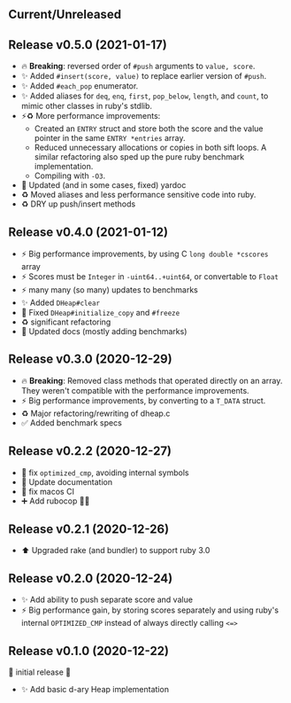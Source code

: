 ## Current/Unreleased

## Release v0.5.0 (2021-01-17)

* 🔥 **Breaking**: reversed order of `#push` arguments to `value, score`.
* ✨ Added `#insert(score, value)` to replace earlier version of `#push`.
* ✨ Added `#each_pop` enumerator.
* ✨ Added aliases for `deq`, `enq`, `first`, `pop_below`, `length`, and
    `count`, to mimic other classes in ruby's stdlib.
* ⚡️♻️  More performance improvements:
  * Created an `ENTRY` struct and store both the score and the value pointer in
    the same `ENTRY *entries` array.
  * Reduced unnecessary allocations or copies in both sift loops.  A similar
    refactoring also sped up the pure ruby benchmark implementation.
  * Compiling with `-O3`.
* 📝 Updated (and in some cases, fixed) yardoc
* ♻️  Moved aliases and less performance sensitive code into ruby.
* ♻️  DRY up push/insert methods

## Release v0.4.0 (2021-01-12)

* ⚡️ Big performance improvements, by using C `long double *cscores` array
* ⚡️ Scores must be `Integer` in `-uint64..+uint64`, or convertable to `Float`
* ⚡️ many many (so many) updates to benchmarks
* ✨ Added `DHeap#clear`
* 🐛 Fixed `DHeap#initialize_copy` and `#freeze`
* ♻️  significant refactoring
* 📝 Updated docs (mostly adding benchmarks)

## Release v0.3.0 (2020-12-29)

* 🔥 **Breaking**: Removed class methods that operated directly on an array.
    They weren't compatible with the performance improvements.
* ⚡️ Big performance improvements, by converting to a `T_DATA` struct.
* ♻️  Major refactoring/rewriting of dheap.c
* ✅ Added benchmark specs

## Release v0.2.2 (2020-12-27)

* 🐛 fix `optimized_cmp`, avoiding internal symbols
* 📝 Update documentation
* 💚 fix macos CI
* ➕ Add rubocop 👮🎨

## Release v0.2.1 (2020-12-26)

* ⬆️  Upgraded rake (and bundler) to support ruby 3.0

## Release v0.2.0 (2020-12-24)

* ✨ Add ability to push separate score and value
* ⚡️ Big performance gain, by storing scores separately and using ruby's
  internal `OPTIMIZED_CMP` instead of always directly calling `<=>`

## Release v0.1.0 (2020-12-22)

🎉 initial release 🎉

* ✨ Add basic d-ary Heap implementation
